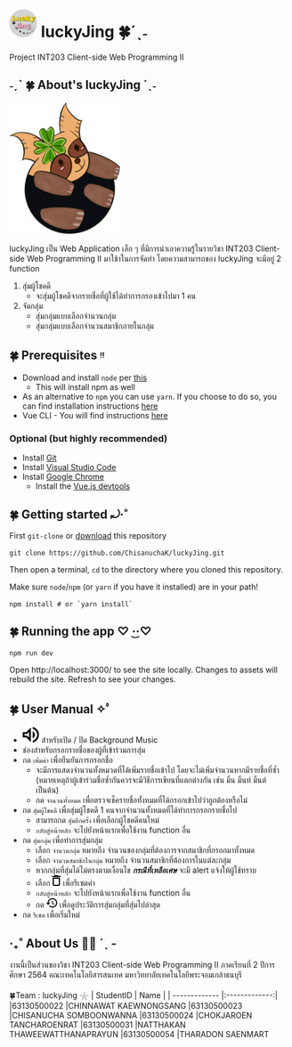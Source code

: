# <img src="./src/assets/img/logo.png" width="50">  luckyJing 🍀´ˎ˗
Project INT203 Client-side Web Programming II 

## ˗ˏˋ 🍀 About's luckyJing ´ˎ˗
<img src="./src/assets/img/mascot.png" width="200">

luckyJing เป็น Web Application เล็ก ๆ ที่มีการนำเอาความรู้ในรายวิชา INT203 Client-side Web Programming II มาใช้าในการจัดทำ
โดยความสามารถของ luckyJing จะมีอยู่ 2 function
1. สุ่มผู้โชคดี
    * จะสุ่มผู้โชคดีจากรายชื่อที่ผู้ใช้ได้ทำการกรองเข้าไปมา 1 คน 
2. จัดกลุ่ม
    * สุ่มกลุ่มแบบเลือกจำนวนกลุ่ม
    * สุ่มกลุ่มแบบเลือกจำนวนสมาชิกภายในกลุ่ม
    
 ## 🍀 Prerequisites ᵎᵎ 
 * Download and install `node` per [this](https://nodejs.org/en/download/)
    * This will install npm as well
 * As an alternative to `npm` you can use `yarn`. If you choose to do so, you can find installation instructions [here](https://classic.yarnpkg.com/en/)
 * Vue CLI - You will find instructions [here](https://cli.vuejs.org/)
 ### Optional (but highly recommended)
* Install [Git](https://git-scm.com/downloads)
* Install [Visual Studio Code](https://code.visualstudio.com/)
* Install [Google Chrome](https://www.google.com/chrome/index.html)
    * Install the [Vue.js devtools](https://chrome.google.com/webstore/detail/vuejs-devtools/nhdogjmejiglipccpnnnanhbledajbpd?hl=en)
   
## 🍀 Getting started ⤾·˚
First `git-clone` or [download](https://github.com/ChisanuchaK/luckyJing/tree/main) this repository
```
git clone https://github.com/ChisanuchaK/luckyJing.git
```
Then open a terminal, `cd` to the directory where you cloned this repository.

Make sure `node`/`npm` (or `yarn` if you have it installed) are in your path!
```
npm install # or `yarn install`
```
## 🍀 Running the app ♡   ·͜·♡
```
npm run dev
```
Open http://localhost:3000/ to see the site locally. Changes to assets will rebuild the site. Refresh to see your changes.

## 🍀 User Manual ✧ﾟ
* <img src="./src/assets/img/sound.png" width="30" style = "color :red" > 
   สำหรับเปิด / ปิด Background Music 
* ช่องสำหรับกรอกรายชื่อของผู้ที่เข้าร่วมการสุ่ม
* กด `เพิ่มค่า` เพื่อยืนยันการกรอกชื่อ
  * จะมีการแสดงจำนวนทั้งหมวดที่ได้เพิ่มรายชื่อเข้าไป โดยจะไม่เพิ่มจำนวนหากมีรายชื่อที่ซ้ำ (หมายเหตุถ้าผู้เข้าร่วมชื่อซ้ำกันควรจะมีวิธีการเขียนที่แตกต่างกัน เช่น มิ้น มิ้นท์ มิ้นต์ เป็นต้น)
  * กด `จำนวนทั้งหมด` เพื่อตรวจเช็ครายชื่อทั้งหมดที่ได้กรอกเข้าไปว่าถูกต้องหรือไม่
* กด `สุ่มผู้โชคดี` เพื่อสุ่มผู้โชคดี 1 คนจากจำนวนทั้งหมดที่ได้ทำการกรอกรายชื่อไป
  * สามารถกด `สุ่มอีกครั้ง` เพื่อเลือกผู้โชคดีคนใหม่
  * `กลับสู่หน้าหลัก` จะไปยังหน้าแรกเพื่อใช้งาน function อื่น
* กด `สุ่มกลุ่ม` เพื่อทำการสุ่มกลุ่ม
  * เลือก `จำนวนกลุ่ม` หมายถึง จำนวนของกลุ่มที่ต้องการจากสมาชิกที่กรอกมาทั้งหมด
  * เลือก `จำนวนสมาชิกในกลุ่ม` หมายถึง จำนวนสมาชิกที่ต้องการในแต่ละกลุ่ม
  * หากกลุ่มที่สุ่มได้ไม่ตรงตามเงื่อนไข ***กรณีที่เหลือเศษ*** จะมี alert แจ้งให้ผู้ใช้ทราบ
  * เลือก  <img src="./src/assets/img/deletenumberG.png" width="15">  เพื่อรีเซตค่า
  *  `กลับสู่หน้าหลัก` จะไปยังหน้าแรกเพื่อใช้งาน function อื่น
  *  กด <img src="./src/assets/img/history.png" width="20"> เพื่อดูประวัติการสุ่มกลุ่มที่สุ่มไปล่าสุด
* กด `รีเซต` เพื่อเริ่มใหม่

## ‧₊˚ About Us 🖐🏻 ˊˎ -
งานนี้เป็นส่วนของวิชา INT203 Client-side Web Programming II ภาคเรียนที่ 2 ปีการศึกษา 2564 คณะเทคโนโลยีสารสนเทศ มหาวิทยาลัยเทคโนโลยีพระจอมเกล้าธนบุรี

🍀Team : luckyJing 𓇼
| StudentID     | Name     | 
| ------------- |:-------------:| 
|63130500022    |CHINNAWAT KAEWNONGSANG
|63130500023    |CHISANUCHA SOMBOONWANNA
|63130500024    |CHOKJAROEN TANCHAROENRAT
|63130500031    |NATTHAKAN THAWEEWATTHANAPRAYUN
|63130500054    |THARADON SAENMART
